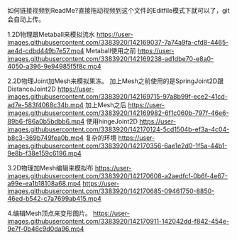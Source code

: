 如何链接视频到ReadMe?直接拖动视频到这个文件的Editfile模式下就可以了，git会自动上传。

1.2D物理跟Metaball来模拟流水
https://user-images.githubusercontent.com/3383920/142169037-7a74a9fa-cfd8-4465-ae4d-cdbd449b7e57.mp4
Metaball使用之前
https://user-images.githubusercontent.com/3383920/142169238-ad1dbe70-e8a0-4050-a396-9e94985f5f8c.mp4

2.2D物理Joint加Mesh来模拟果冻。
加上Mesh之前使用的是SpringJoint2D跟DistanceJoint2D
https://user-images.githubusercontent.com/3383920/142169715-97a8b99f-ece2-41cd-ad7e-583f4068c34b.mp4
加上Mesh之后
https://user-images.githubusercontent.com/3383920/142169982-6f1c060b-797f-46e6-89b6-f86a0b5bdbb6.mp4
使用hingeJoint2D
https://user-images.githubusercontent.com/3383920/142170124-5cd1504b-ef3a-4c04-b8c3-369b749fea0b.mp4
复杂的环境
https://user-images.githubusercontent.com/3383920/142170356-6ae1e2d0-1f5a-44b1-9e8b-f38e159c6196.mp4

3.2D物理加Mesh编辑来模拟布
https://user-images.githubusercontent.com/3383920/142170608-a2aedfcf-0b6f-4e67-a99e-ea1b18108a68.mp4
https://user-images.githubusercontent.com/3383920/142170685-09461750-8850-46ed-b542-c7a7699ab415.mp4

4.编辑Mesh顶点来变形图片。
https://user-images.githubusercontent.com/3383920/142170911-142042dd-f842-454e-9e7f-0b46c9d0da96.mp4
